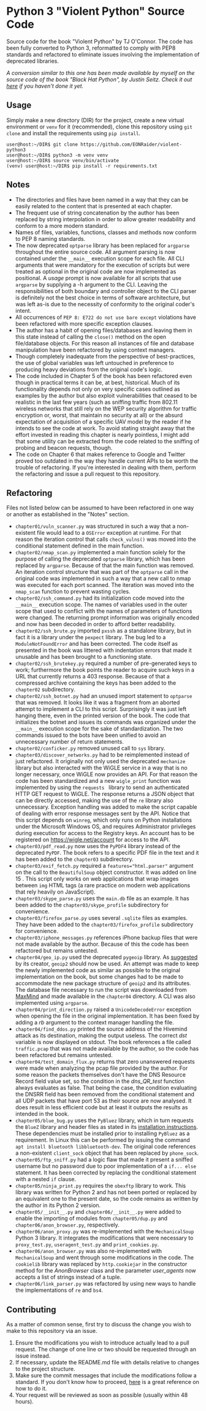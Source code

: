 # Python 3 "Violent Python" Source Code

Source code for the book "Violent Python" by TJ O'Connor. The code has been
 fully converted to Python 3, reformatted to comply with PEP8 standards and 
 refactored to eliminate issues involving the implementation of deprecated
  libraries.

*A conversion similar to this one has been made available by myself on the
 source code of the book "Black Hat Python", by Justin Seitz. Check it out
  [here](https://github.com/EONRaider/blackhat-python3) if you haven't done it
   yet.*

## Usage
Simply make a new directory (DIR) for the project, create a new
 virtual environment or `venv` for it (recommended), clone this repository
  using `git clone` and install the requirements using `pip install`.

```
user@host:~/DIR$ git clone https://github.com/EONRaider/violent-python3
user@host:~/DIR$ python3 -m venv venv
user@host:~/DIR$ source venv/bin/activate
(venv) user@host:~/DIR$ pip install -r requirements.txt
```

## Notes

- The directories and files have been named in a way that they can be easily
 related to the content that is presented at each chapter.
- The frequent use of string concatenation by the author has been replaced by
 string interpolation in order to allow greater readability and conform to a
  more modern standard.
- Names of files, variables, functions, classes and methods now conform to
 PEP 8 naming standards.
- The now deprecated `optparse` library has been replaced for `argparse
` throughout the entire source code. All argument parsing is now contained
 under the `__main__` execution scope for each file. All CLI arguments that were
  mandatory for the execution of scripts but were treated as optional in the
   original code are now implemented as positional. A *usage* prompt is now
    available for all scripts that use `argparse` by supplying a -h argument to
     the CLI. Leaving the responsibilities of both boundary and controller
      object to the CLI parser is definitely not the best choice in terms
       of software architecture, but was left as-is due to the
        necessity of conformity to the original coder's intent.
- All occurrences of `PEP 8: E722 do not use bare except` violations have
 been refactored with more specific exception clauses.
- The author has a habit of opening files/databases and leaving them in this
 state
 instead of calling the `close()` method on the open file/database objects. For
  this
  reason all instances of file and database manipulation have been refactored by
   using context managers.
- Though completely inadequate from the
     perspective of best-practices, the use of global variables was left
      untouched in preference to producing heavy deviations from the original
       code's logic.
- The code included in Chapter 5 of the book has been refactored even though in
 practical terms it can be, at best, historical. Much of its functionality
  depends not only on very specific cases outlined as examples by the author
   but also exploit vulnerabilities that ceased to be realistic in the last
    few years (such as sniffing traffic from 802.11 wireless networks that
     still rely on the WEP security algorithm for traffic encryption or, worst, that 
     maintain no security at all) or the absurd expectation of acquisition of a
      specific UAV model by the reader if he intends to see the code at work. 
      To avoid stating straight away that the effort invested in reading this
       chapter is nearly pointless, I might add that some utility can be
      extracted from the code related to the sniffing of probing and beacon requests, though.
- The code on Chapter 6 that makes reference to Google and Twitter proved
   too outdated in the way they handle current APIs to be worth the
    trouble of refactoring. If you're interested in dealing with them, 
    perform the refactoring and issue a pull request to this repository.

## Refactoring
Files not listed below can be assumed to have been refactored in one way or
 another as established in the "Notes" section.
- `chapter01/vuln_scanner.py` was structured in such a way that a non-existent file would lead to a `OSError` exception at runtime. For that
 reason the iteration control that calls `check_vulns()` was moved into the
  conditional statement defined in the main function.
- `chapter02/nmap_scan.py` implemented a main function solely for the purpose
 of calling the deprecated `optparse` library, which has been replaced by
  `argparse`. Because of that the main function was removed. An iteration
   control structure that was part of the `optparse` call in the original
    code was implemented in such a way that a new call to nmap was executed
     for each port scanned. The iteration was moved into the `nmap_scan` 
     function to prevent wasting cycles.
- `chapter02/ssh_command.py` had its initialization code moved into the
 `__main__` execution scope. The names of variables used in the outer scope
  that used to conflict with the names of parameters of functions were
   changed. The returning prompt information was originally encoded and now
    has been decoded in order to afford better readability.
- `chapter02/ssh_brute.py` imported `pxssh` as a standalone library, but in
 fact it is a library under the `pexpect` library. The bug led to a
  `ModuleNotFoundError` and has been corrected. The code itself as presented in the
   book was littered with indentation errors that made it unusable and has 
    been brought to a functioning state. 
- `chapter02/ssh_brutekey.py` required a number of pre-generated keys to work; 
furthermore the book points the reader to acquire such keys in a URL
 that currently returns a 403 response. Because of that a compressed archive
  containing the keys has been added to the `chapter02` subdirectory.
- `chapter02/ssh_botnet.py` had an unused import statement to `optparse` that
 was removed. It looks like it was a fragment from an aborted attempt to
  implement a CLI to this script. Surprisingly it was just left hanging there, 
  even in the printed version of the book. The code that initializes the
   botnet and issues its commands was organized under the `__main__` execution 
   scope for the sake of standardization. The two commands issued to the bots
    have been unified to avoid an unnecessary number of return statements.
- `chapter02/conficker.py` removed unused call to `sys` library.
- `chapter03/discover_networks.py` had to be reimplemented instead of just
 refactored. It originally not only used the deprecated `mechanize` library but
  also interacted with the WiGLE service in a way that is no longer necessary, 
  once WiGLE now provides an API. For that reason the code has been standardized
    and a new `wigle_print` function was implemented by using the `requests
    ` library to send an authenticated HTTP GET request to WiGLE. The
     response returns a JSON object that can be directly accessed, making
      the use of the `re` library also unnecessary. Exception handling was
       added to make the script capable of dealing with error response
        messages sent by the API. Notice that
     this script depends on `winreg`, which only runs on Python installations
      under the Microsoft Windows OS, and requires Administrator privileges
       during execution for access to the Registry keys. An account has to be 
       registered on https://wigle.net/account for access to the API.
- `chapter03/pdf_read.py` now uses the `PyPDF4` library instead of the
 deprecated `PyPDF`. The book refers to a specific PDF file in the text and
  it has been added to the `chapter03` subdirectory.
- `chapter03/exif_fetch.py` required a `features="html.parser"` argument on
 the call to the `BeautifulSoup` object constructor. It was added on line 15
 . This script only works on web applications that wrap images between `img`
  HTML tags (a rare practice on modern web applications that rely heavily on
  JavaScript).
- `chapter03/skype_parse.py` uses the `main.db` file as an example. It has been
 added to the `chapter03/skype_profile` subdirectory for convenience.
- `chapter03/firefox_parse.py` uses several `.sqlite` files as examples. They 
 have been added to the `chapter03/firefox_profile` subdirectory for
  convenience.
- `chapter03/iphone_messages.py` references iPhone backup files that were not
 made available by the author. Because of this the code has been refactored
  but remains untested.
- `chapter04/geo_ip.py` used the deprecated `pygeoip` library. As 
[suggested](https://github.com/appliedsec/pygeoip) by its creator, 
`geoip2` should now be used. An attempt was made to keep the newly
  implemented code as similar as possible to the original implementation on
   the book, but some changes had to be made to accommodate the new package
    structure of `geoip2` and its attributes. The database file necessary to
     run the script was downloaded from 
     [MaxMind](https://dev.maxmind.com/geoip/geoip2/downloadable/) and made
      available in the `chapter04` directory. A CLI was also implemented
     using `argparse`.
- `chapter04/print_direction.py` raised a `UnicodeDecodeError` exception when
 opening the file in the original implementation. It has been fixed by adding
  a *rb* argument to the context manager handling the file.
- `chapter04/find_ddos.py` printed the source address of the Hivemind
 attack as its destination, making the output useless. The correct *dst* 
 variable is now  displayed on stdout. The book references a file called
  `traffic.pcap` that was not made available by the author, so the code has
   been refactored but remains untested.
- `chapter04/test_domain_flux.py` returns that zero unanswered requests were
 made when analyzing the pcap file provided by the author. For some reason
  the packets themselves don't have the DNS Resource Record field value set,
  so the condition in the *dns_QR_test* function always evaluates as false. 
  That being the case, the condition evaluating the DNSRR field has been removed
   from the
   conditional statement and all UDP packets that have port 53 as their
    source are now analysed. It does result in less efficient code but at
     least it outputs the results as intended in the book.
- `chapter05/blue_bug.py` uses the `PyBluez` library, which in turn requests the
`BlueZ` library and header files as stated in its 
[installation instructions](https://github.com/pybluez/pybluez/blob/master/docs/install.rst).
These dependencies must be installed prior to installing `PyBluez` as a
 requirement. In Linux this can be performed by issuing the command 
 `apt install bluetooth libbluetooth-dev`. The original code references a 
 non-existent `client_sock` object that has been replaced by `phone_sock`.
- `chapter05/ftp_sniff.py` had a logic flaw that made it present a sniffed
 username but no password due to poor implementation of a `if... else` 
 statement. It has been corrected by replacing the conditional statement with
  a nested `if` clause.
- `chapter05/ninja_print.py` requires the `obexftp` library to work. This
 library was written for Python 2 and has not been ported 
  or replaced by an equivalent one to the present date, so the code remains
   as written by the author in its Python 2 version.
- `chapter05/__init__.py` and `chapter06/__init__.py` were added to enable
 the importing of modules from `chapter05/dup.py` and `chapter06/anon_browser.py`, 
 respectively.
 - `chapter06/anon_proxy.py` was re-implemented with the `MechanicalSoup` 
 Python 3 library. It integrates the modifications that were necessary to
  `proxy_test.py`, `useragent_test.py` and `print_cookies.py`.
- `chapter06/anon_browser.py` was also re-implemented with `MechanicalSoup` 
and went through some modifications in the code. The `cookielib` library
 was replaced by `http.cookiejar` in the constructor method for the
  *AnonBrowser* class and the parameter *user_agents* now accepts a list of
   strings instead of a tuple.
- `chapter06/link_parser.py` was refactored by using new ways to handle the
 implementations of `re` and `bs4`.

## Contributing

As a matter of common sense, first try to discuss the change you wish to make to
this repository via an issue.

1. Ensure the modifications you wish to introduce actually lead to a pull
request. The change of one line or two should be requested through an issue
 instead.
2. If necessary, update the README.md file with details relative to changes to
 the project structure.
3. Make sure the commit messages that include the modifications follow a
 standard. If you don't know how to proceed, [here](https://chris.beams.io/posts/git-commit/)
  is a great reference on how to do it.
4. Your request will be reviewed as soon as possible (usually within 48 hours).

